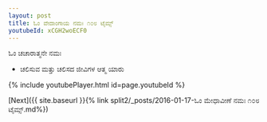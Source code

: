 ```yaml
---
layout: post
title: ಓಂ ವೇದಾಂಗಾಯ ನಮಃ ೧೦೮ ಟೈಮ್ಸ್
youtubeId: xCGH2woECF0
---
```

 
 
 ಓಂ ಚಚಾರಾತ್ಮನೇ ನಮಃ  
 
 -  ಚಲಿಸುವ ಮತ್ತು ಚಲಿಸದ ಜೀವಿಗಳ ಆತ್ಮ ಯಾರು 
 
  
 
  
 
 
 
 
 
 


{% include youtubePlayer.html id=page.youtubeId %}
 
[Next]({{ site.baseurl }}{% link  split2/_posts/2016-01-17-ಓಂ ಮೇಧಾವೀಣೆ ನಮಃ ೧೦೮ ಟೈಮ್ಸ್.md%})
 
